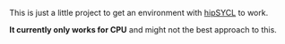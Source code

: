 This is just a little project to get an environment with
[hipSYCL](https://github.com/illuhad/hipSYCL) to work.

**It currently only works for CPU** and might not the best approach to this.
